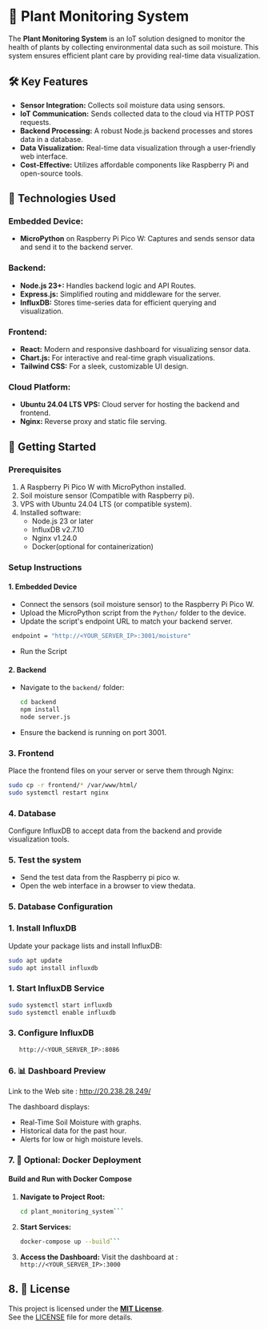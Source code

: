 # 🌱 Plant Monitoring System

The **Plant Monitoring System** is an IoT solution designed to monitor the health of plants by collecting environmental data such as soil moisture. This system ensures efficient plant care by providing real-time data visualization.

## 🛠️ Key Features

- **Sensor Integration:** Collects soil moisture data using sensors.
- **IoT Communication:** Sends collected data to the cloud via HTTP POST requests.
- **Backend Processing:** A robust Node.js backend processes and stores data in a database.
- **Data Visualization:** Real-time data visualization through a user-friendly web interface.
- **Cost-Effective:** Utilizes affordable components like Raspberry Pi and open-source tools.


## 🔧 Technologies Used

### Embedded Device:
- **MicroPython** on Raspberry Pi Pico W: Captures and sends sensor data and send it to the backend server.

### Backend:
- **Node.js 23+:** Handles backend logic and API Routes.
- **Express.js:** Simplified routing and middleware for the server.
- **InfluxDB:** Stores time-series data for efficient querying and visualization.

### Frontend:
- **React:** Modern and responsive dashboard for visualizing sensor data.
- **Chart.js:** For interactive and real-time graph visualizations.
- **Tailwind CSS:** For a sleek, customizable UI design.

### Cloud Platform:
- **Ubuntu 24.04 LTS VPS:** Cloud server for hosting the backend and frontend.
- **Nginx:** Reverse proxy and static file serving.

## 🚀 Getting Started

### Prerequisites
1. A Raspberry Pi Pico W with MicroPython installed.
2. Soil moisture sensor (Compatible with Raspberry pi).
3. VPS with Ubuntu 24.04 LTS (or compatible system).
4. Installed software:
   - Node.js 23 or later
   - InfluxDB v2.7.10
   - Nginx v1.24.0
   - Docker(optional for containerization)

### Setup Instructions

#### 1. Embedded Device
- Connect the sensors (soil moisture sensor) to the Raspberry Pi Pico W.
- Upload the MicroPython script from the `Python/` folder to the device.
- Update the script's endpoint URL to match your backend server.
 ```bash
  endpoint = "http://<YOUR_SERVER_IP>:3001/moisture"
```
- Run the Script

#### 2. Backend
- Navigate to the `backend/` folder:
  ```bash
  cd backend
  npm install
  node server.js

- Ensure the backend is running on port 3001.

### 3. Frontend
Place the frontend files on your server or serve them through Nginx:

```bash
sudo cp -r frontend/* /var/www/html/
sudo systemctl restart nginx
```


### 4. Database

Configure InfluxDB to accept data from the backend and provide visualization tools.


### 5. Test the system

- Send the test data from the Raspberry pi pico w.
- Open the web interface in a browser to view thedata.

### 5. **Database Configuration**

### 1. Install InfluxDB

Update your package lists and install InfluxDB:

```bash
sudo apt update
sudo apt install influxdb
```

### 1. Start InfluxDB Service
```bash
sudo systemctl start influxdb
sudo systemctl enable influxdb
```
### 3. Configure InfluxDB
```Bash
   http://<YOUR_SERVER_IP>:8086
```
### 6. 📊 Dashboard Preview
Link to the Web site : http://20.238.28.249/

The dashboard displays: 
- Real-Time Soil Moisture with graphs.
- Historical data for the past hour.
- Alerts for low or high moisture levels.


### 7. 🐳 **Optional: Docker Deployment**

#### **Build and Run with Docker Compose**

1. **Navigate to Project Root:**

   ```bash
   cd plant_monitoring_system```
2. **Start Services:**
   ```bash
   docker-compose up --build```

2. **Access the Dashboard:**
   Visit the dashboard at :
   ```http://<YOUR_SERVER_IP>:3000```


## 8. 📜 License

This project is licensed under the **[MIT License](https://opensource.org/licenses/MIT)**.  
See the [LICENSE](LICENSE) file for more details.


 

